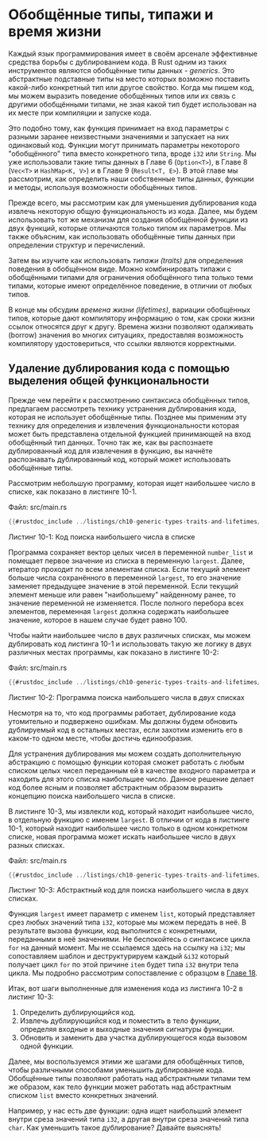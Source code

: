 # Обобщённые типы, типажи и время жизни

Каждый язык программирования имеет в своём арсенале эффективные средства борьбы с дублированием кода. В Rust одним из таких инструментов являются обобщённые типы данных - *generics*. Это абстрактные подставные типы на место которых возможно поставить какой-либо конкретный тип или другое свойство. Когда мы пишем код, мы можем выразить поведение обобщённых типов или их связь с другими обобщёнными типами, не зная какой тип будет использован на их месте при компиляции и запуске кода.

Это подобно тому, как функция принимает на вход параметры с разными заранее неизвестными значениями и запускает на них одинаковый код. Функции могут принимать параметры некоторого "обобщённого" типа вместо конкретного типа, вроде `i32` или `String`. Мы уже использовали такие типы данных в Главе 6 (`Option<T>`), в Главе 8 (`Vec<T>` и `HashMap<K, V>`) и в Главе 9 (`Result<T, E>`). В этой главе мы рассмотрим, как определить наши собственные типы данных, функции и методы, используя возможности обобщённых типов.

Прежде всего, мы рассмотрим как для уменьшения дублирования кода извлечь некоторую общую функциональность из кода. Далее, мы будем использовать тот же механизм для создания обобщённой функции из двух функций, которые отличаются только типом их параметров. Мы также объясним, как использовать обобщённые типы данных при определении структур и перечислений.

Затем вы изучите как использовать <em>типажи (traits)</em> для определения поведения в обобщённом виде. Можно комбинировать типажи с обобщёнными типами для ограничения обобщённого типа только теми типами, которые имеют определённое поведение, в отличии от любых типов.

В конце мы обсудим *времена жизни (lifetimes)*, вариации обобщённых типов, которые дают компилятору информацию о том, как сроки жизни ссылок относятся друг к другу. Времена жизни позволяют одалживать (borrow) значения во многих ситуациях, предоставляя возможность компилятору удостовериться, что ссылки являются корректными.

## Удаление дублирования кода с помощью выделения общей функциональности

Прежде чем перейти к рассмотрению синтаксиса обобщённых типов, предлагаем рассмотреть технику устранения дублирования кода, которая не использует обобщённые типы. Позднее мы применим эту технику для определения и извлечения функциональности которая может быть представлена отдельной функцией принимающей на вход обобщённый тип данных. Точно так же, как вы распознаете дублированный код для извлечения в функцию, вы начнёте распознавать дублированный код, который может использовать обобщённые типы.

Рассмотрим небольшую программу, которая ищет наибольшее число в списке, как показано в листинге 10-1.

<span class="filename">Файл: src/main.rs</span>

```rust
{{#rustdoc_include ../listings/ch10-generic-types-traits-and-lifetimes/listing-10-01/src/main.rs:here}}
```

<span class="caption">Листинг 10-1: Код поиска наибольшего числа в списке</span>

Программа сохраняет вектор целых чисел в переменной `number_list` и помещает первое значение из списка в переменную `largest`. Далее, итератор проходит по всем элементам списка. Если текущий элемент больше числа сохранённого в переменной `largest`, то его значение заменяет предыдущее значение в этой переменной. Если текущий элемент меньше или равен "наибольшему" найденному ранее, то значение переменной не изменяется. После полного перебора всех элементов, переменная `largest` должна содержать наибольшее значение, которое в нашем случае будет равно 100.

Чтобы найти наибольшее число в двух различных списках, мы можем дублировать код листинга 10-1 и использовать такую же логику в двух различных местах программы, как показано в листинге 10-2:

<span class="filename">Файл: src/main.rs</span>

```rust
{{#rustdoc_include ../listings/ch10-generic-types-traits-and-lifetimes/listing-10-02/src/main.rs}}
```

<span class="caption">Листинг 10-2: Программа поиска наибольшего числа в <em>двух</em> списках</span>

Несмотря на то, что код программы работает, дублирование кода утомительно и подвержено ошибкам. Мы должны будем обновить дублируемый код в остальных местах, если захотим изменить его в каком-то одном месте, чтобы достичь единообразия.

Для устранения дублирования мы можем создать дополнительную абстракцию с помощью функции которая сможет работать с любым списком целых чисел переданным ей в качестве входного параметра и находить для этого списка наибольшее число. Данное решение делает код более ясным и позволяет абстрактным образом выразить концепцию поиска наибольшего числа в списке.

В листинге 10-3, мы извлекли код, который находит наибольшее число, в отдельную функцию с именем `largest`. В отличии от кода в листинге 10-1, который находит наибольшее число только в одном конкретном списке, новая программа может искать наибольшее число в двух разных списках.

<span class="filename">Файл: src/main.rs</span>

```rust
{{#rustdoc_include ../listings/ch10-generic-types-traits-and-lifetimes/listing-10-03/src/main.rs:here}}
```

<span class="caption">Листинг 10-3: Абстрактный код для поиска наибольшего числа в двух списках.</span>

Функция `largest` имеет параметр с именем `list`, который представляет срез любых значений типа `i32`, которые мы можем передать в неё. В результате вызова функции, код выполнится с конкретными, переданными в неё значениями. Не беспокойтесь о синтаксисе цикла `for` на данный момент. Мы не ссылаемся здесь на ссылку на `i32`; мы сопоставляем шаблон и деструктурируем каждый `&i32` который получает цикл `for` по этой причине `item` будет типа `i32` внутри тела цикла. Мы подробно рассмотрим сопоставление с образцом в [Главе 18]<!--  -->.

Итак, вот шаги выполненные для изменения кода из листинга 10-2 в листинг 10-3:

1. Определить дублирующийся код.
2. Извлечь дублирующийся код и поместить в тело функции, определяя входные и выходные значения сигнатуры функции.
3. Обновить и заменить два участка дублирующегося кода вызовом одной функции.

Далее, мы воспользуемся этими же шагами для обобщённых типов, чтобы различными способами уменьшить дублирование кода. Обобщённые типы позволяют работать над абстрактными типами тем же образом, как тело функции может работать над абстрактным списком `list` вместо конкретных значений.

Например, у нас есть две функции: одна ищет наибольший элемент внутри среза значений типа `i32`, а другая внутри среза значений типа `char`. Как уменьшить такое дублирование? Давайте выяснять!


[Главе 18]: ch18-00-patterns.html